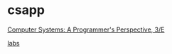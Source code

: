 # csapp

[Computer Systems: A Programmer's Perspective, 3/E][1]

[labs][2]

[1]:http://csapp.cs.cmu.edu/3e/home.html
[2]:http://csapp.cs.cmu.edu/3e/labs.html
